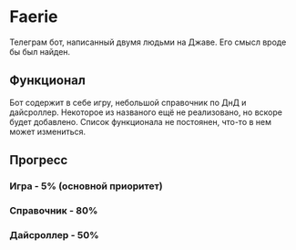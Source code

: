 # Faerie
Телеграм бот, написанный двумя людьми на Джаве. Его смысл вроде бы был найден.
## Функционал
Бот содержит в себе игру, небольшой справочник по ДнД и дайсроллер.
Некоторое из названого ещё не реализовано, но вскоре будет добавлено.
Список функционала не постоянен, что-то в нем может измениться.
## Прогресс
### Игра - 5% (основной приоритет)
### Справочник - 80%
### Дайсроллер - 50%
